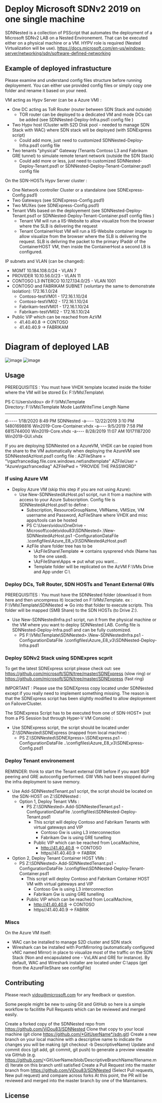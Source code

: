 # Deploy Microsoft SDNv2 2019 on one single machine 
SDNNested is a collection of PSScript that automates the deployment of a Microsoft SDNv2 LAB on a Nested Environement. 
That can be executed either on a physical machine or a VM. HYPV role is required (Nested Virtualization will be use). 
https://docs.microsoft.com/en-us/windows-server/networking/sdn/software-defined-networking

## Example of deployed infrastucture

Please examine and understand config files structure before running deployement. You can either use provided config files or simply copy one folder and rename it based on your need.

VM acting as Hypv Server (can be a Azure VM) :
* One DC acting as ToR Router (router between SDN Stack and outside)
    * TOR router can be deployed to a dedicated VM and mode DCs can be added (see SDNNested-Deploy-Infra.psd1 config file ) 
* Two Hypv host (Cluster with S2D Disk pool - needed to manage SDN Stack with WAC) where SDN stack will be deployed (with SDNExpress script)
    * Could add more, just need to customized SDNNested-Deploy-Infra.psd1 config file 
* Two tenants "physical" Gateway (Tenants Contoso L3 and Fabrikam GRE tunnel) to simulate remote tenant network (outside the SDN Stack)
    *  Could add more or less, just need to customized SDNNested-Deploy-Tenant.psd1 or SDNNested-Deploy-Tenant-Container.psd1 config file 

On the SDN-HOSTs Hypv Server cluster :
* One Network controller Cluster or a standalone (see SDNExpress-Config.psd1) 
* Two Gateways (see SDNExpress-Config.psd1) 
* Two MUXes (see SDNExpress-Config.psd1) 
* Tenant VMs based on the deployement (see SDNNested-Deploy-Tenant.psd1 or SDNNested-Deploy-Tenant-Container.psd1 config files )
    * Tenant VM will run a IIS-Website to allow visualize from the browser where the SLB is delivering the request
    * Tenant ContainerHost VM will run a IIS-Website container image to allow visualize from the browser where the SLB is delivering the request. SLB is delivring the packet to the primary IPaddr of the ContainerHOST VM, then inside the ContainerHost a second LB is configured.               

IP subnets and VLAN (can be changed):
- MGMT 10.184.108.0/24 - VLAN 7
- PROVIDER 10.10.56.0/23 - VLAN 11
- CONTOSO L3 INTERCO 10.127.134.0/25 - VLAN 1001
- CONTOSO and FABRIKAM SUBNET (voluntary the same to demonstrate isolation): 172.16.1.0/24 
    *  Contoso-testVM01 - 172.16.1.10/24
    *  Contoso-testVM02 - 172.16.1.10/24
    *  Fabrikam-testVM01 - 172.16.1.10/24
    *  Fabrikam-testVM02 - 172.16.1.10/24
- Public VIP which can be reached from AzVM 
    * 41.40.40.8 -> CONTOSO
    * 41.40.40.9 -> FABRIKAM

# Diagram of deployed LAB
![image](https://github.com/ViDou83/SDNNested/blob/master/utils/pictures/diagram.jpg?raw=true)
![image](https://github.com/ViDou83/SDNNested/blob/master/utils/pictures/legende.jpg?raw=true)

## Usage
PREREQUISITES : You must have VHDX template located inside the folder where the VM will be stored 
Ex: F:\VMs\Template\

PS C:\Users\vidou> dir F:\VMs\Template\
Directory: F:\VMs\Template
Mode                LastWriteTime         Length Name
----                -------------         ------ ----
d-----        1/18/2020   8:49 PM                SDNNested
-a----       12/22/2019   3:10 PM    14801698816 Win2019-Core-Container.vhdx
-a----         9/5/2019   7:58 PM     6815744000 Win2019-Core.vhdx
-a----        8/28/2019  11:07 AM    10171187200 Win2019-GUI.vhdx 

If you are deploying SDNNested on a AzureVM, VHDX can be copied from the share to the VM automatically when deploying the AzureVM
see SDNNestedAzHost.psd1 config file :
    AZFileShare                 = "\\rgazfrancediag.file.core.windows.net\sndtemplate"
    AZFileUser                  = "Azure\rgazfrancediag"
    AZFilePwd                   = "PROVIDE THE PASSWORD"

### If using Azure VM 
*   Deploy Azure VM (skip this step if you are not using Azure):
    *   Use New-SDNNestedAzHost.ps1 script, run it from a machine with access to your Azure Subscription. Config file is SDNNestedAzHost.psd1 to define :
        *   Subscription, ResourceGroupName, VMName, VMSize, VM username and  Password, AzFileShare where VHDX and misc apps/tools can be hosted
        *  PS C:\Users\vidou\OneDrive - Microsoft\code\vidou83\SDNNested>.\New-SDNNestedAzHost.ps1 -ConfigurationDataFile .\configfiles\Azure_E8_v3\SDNNestedAzHost.psd1
        * AzFile share folder tree has to be 
            * \\AzFileShare\Template => contains sysprered vhdx (Name has to the one used).
            * \\AzFileShare\Apps => put what you want...
            *  Template folder will be replicated on the AzVM F:\VMs Drive and App under C:\

### Deploy DCs, ToR Router, SDN HOSTs and Tenant External GWs
PREREQUISITES : You must have the SDNNested folder (download it from here and then uncompress it) locacted on F:\VMs\Template\. 
ex : 
F:\VMs\Template\SDNNested => Go into that folder to execute scripts. This folder will be mapped (SMB Share) to the SDN HOSTs (to Drive Z:).

*   Use New-SDNNestedInfra.ps1 script, run it from the physical machine or the VM where you want to deploy SDNNested LAB. Config file is SDNNested-Deploy-Infra.psd1 and can be fully customized.
    *   PS F:\VMs\Template\SDNNested>.\New-SDNNestedInfra.ps1  -ConfigurationDataFile .\configfiles\Azure_E8_v3\SDNNested-Deploy-Infra.psd1    

### Deploy SDNv2 Stack using SDNExpres scprit 
To get the latest SDNExpress script please check out:
see https://github.com/microsoft/SDN/tree/master/SDNExpress (slow ring) or https://github.com/microsoft/SDN/tree/master/SDNExpress (fast ring)

IMPORTANT : Please use the SDNEXpress copy located under SDNNested except if you really need to implement something missing. The reason is that the SDNExpress script has been slightly modified to allow deployement on FailoverCluster. 

The SDNExpress Script has to be executed from one of SDN-HOST* (not from a PS Session but through Hyper-V VM Console) :
*   Use SDNExpress script, the script should be located under Z:\SDNNested\SDNExpress (mapped from local machine) :
    * PS Z:\SDNNested\SDNEXpress>.\SDNExpress.ps1  -ConfigurationDataFile ..\configfiles\Azure_E8_v3\SDNExpress-Config.psd1        

### Deploy Tenant environement
REMINDER: think to start the Tenant external GW before if you want BGP peering and GRE autoconfig performed. GW VMs had been stopped during the infra deployment to save memory.

*   Use Add-SDNNestedTenant.ps1 script, the script should be located on the SDN-HOST on Z:\SDNNested :
    *   Option 1, Deploy Tenant VMs :
        * PS Z:\SDNNested>.Add-SDNNestedTenant.ps1 -ConfigurationDataFile .\configfiles\SDNNested-Deploy-Tenant.psd1 
            * This script will deploy Contoso and Fabrikam Tenants with virtual gateways and VIP
                * Contoso Gw is using L3 interconnection
                * Fabrikam Gw is using GRE tunelling 
            * Public VIP which can be reached from LocalMachine, 
                * http://41.40.40.8 -> CONTOSO
                * https//41.40.40.9 -> FABRIK
 *   Option 2, Deploy Tenant Container HOST VMs :
        * PS Z:\SDNNested>.Add-SDNNestedTenant.ps1 -ConfigurationDataFile .\configfiles\SDNNested-Deploy-Tenant-Container.psd1 
            * This script will deploy Contoso and Fabrikam Container HOST VM with virtual gateways and VIP
                * Contoso Gw is using L3 interconnection
                * Fabrikam Gw is using GRE tunelling 
            * Public VIP which can be reached from LocalMachine, 
                * http://41.40.40.8 -> CONTOSO
                * https//41.40.40.9 -> FABRIK

### Miscs
On the Azure VM itself:
* WAC can be installed to manage S2D cluster and SDN stack
* Wireshark can be installed with PortMirroring (automatically configured vNIC named Mirror) in place to visualize most of the traffic on the SDN Stack (Non and encapsulated one - VxLAN and GRE for instance).
By default, WAC and Wireshark installer are located under C:\apps (get from the AzureFileShare see configFile)

## Contributing
Please reach vidou@microsoft.com for any feedback or question.

Some people might be new to using Git and GitHub so here is a simple workflow to facilitite Pull Requests which can be reviewed and merged easily.

Create a forked copy of the SDNNested repo from https://github.com/ViDou83/SDNNested
Clone that copy to your local machine (git clone https://github.com/*GitUserName*/sdn.git)
Create a new branch on your local machine with a descriptive name to indicate the changes you will be making (git checkout -b DescriptiveName)
Update and commit docs (git add, git commit, git push) to generate a preview viewable via GitHub (e.g. https://github.com/<GitUserName/blob/DescriptiveBranchName/filename.md)
Iterate on this branch until satisfied
Create a Pull Request into the master branch from https://github.com/ViDou83/SDNNested (Select Pull requests, New pull request) and compare across forks
At this point, the PR will be reviewed and merged into the master branch by one of the Maintainers.

## License
